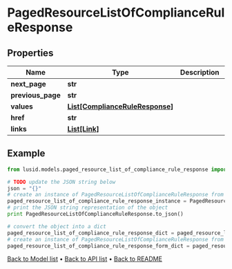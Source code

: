 # PagedResourceListOfComplianceRuleResponse


## Properties
Name | Type | Description | Notes
------------ | ------------- | ------------- | -------------
**next_page** | **str** |  | [optional] 
**previous_page** | **str** |  | [optional] 
**values** | [**List[ComplianceRuleResponse]**](ComplianceRuleResponse.md) |  | 
**href** | **str** |  | [optional] 
**links** | [**List[Link]**](Link.md) |  | [optional] 

## Example

```python
from lusid.models.paged_resource_list_of_compliance_rule_response import PagedResourceListOfComplianceRuleResponse

# TODO update the JSON string below
json = "{}"
# create an instance of PagedResourceListOfComplianceRuleResponse from a JSON string
paged_resource_list_of_compliance_rule_response_instance = PagedResourceListOfComplianceRuleResponse.from_json(json)
# print the JSON string representation of the object
print PagedResourceListOfComplianceRuleResponse.to_json()

# convert the object into a dict
paged_resource_list_of_compliance_rule_response_dict = paged_resource_list_of_compliance_rule_response_instance.to_dict()
# create an instance of PagedResourceListOfComplianceRuleResponse from a dict
paged_resource_list_of_compliance_rule_response_form_dict = paged_resource_list_of_compliance_rule_response.from_dict(paged_resource_list_of_compliance_rule_response_dict)
```
[Back to Model list](../README.md#documentation-for-models) &#8226; [Back to API list](../README.md#documentation-for-api-endpoints) &#8226; [Back to README](../README.md)


